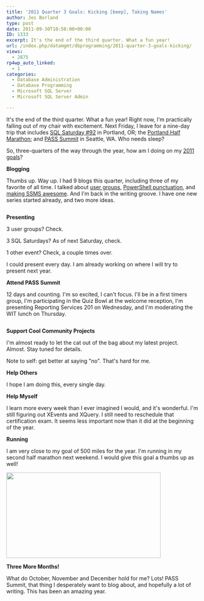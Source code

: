 ```yaml
---
title: '2011 Quarter 3 Goals: Kicking [beep], Taking Names'
author: Jes Borland
type: post
date: 2011-09-30T10:58:00+00:00
ID: 1333
excerpt: It's the end of the third quarter. What a fun year!
url: /index.php/datamgmt/dbprogramming/2011-quarter-3-goals-kicking/
views:
  - 2875
rp4wp_auto_linked:
  - 1
categories:
  - Database Administration
  - Database Programming
  - Microsoft SQL Server
  - Microsoft SQL Server Admin

---
```

It's the end of the third quarter. What a fun year! Right now, I'm practically falling out of my chair with excitement. Next Friday, I leave for a nine-day trip that includes [SQL Saturday #92][1] in Portland, OR; the [Portland Half Marathon][2]; and [PASS Summit][3] in Seattle, WA. Who needs sleep? 

So, three-quarters of the way through the year, how am I doing on my [2011 goals][4]? 

**Blogging** 

Thumbs up. Way up. I had 9 blogs this quarter, including three of my favorite of all time. I talked about [user groups][5], [PowerShell punctuation][6], and [making SSMS awesome][7]. And I'm back in the writing groove. I have one new series started already, and two more ideas. 

<p align="center">
  <img src="http://farm1.static.flickr.com/23/24720422_1453032576.jpg" alt="" title="" />
</p>

**Presenting** 

3 user groups? Check.
  
3 SQL Saturdays? As of next Saturday, check.
  
1 other event? Check, a couple times over. 

I could present every day. I am already working on where I will try to present next year. 

**Attend PASS Summit** 

12 days and counting. I'm so excited, I can't focus. I'll be in a first timers group, I'm participating in the Quiz Bowl at the welcome reception, I'm presenting Reporting Services 201 on Wednesday, and I'm moderating the WIT lunch on Thursday. 

<p align="center">
  <img src="https://lessthandot.z19.web.core.windows.net/wp-content/uploads/users/grrlgeek/PASS_2011_SpeakingButton_180x180-black.png?mtime=1312531636" alt="" title="" />
</p>

**Support Cool Community Projects** 

I'm almost ready to let the cat out of the bag about my latest project. Almost. Stay tuned for details. 

Note to self: get better at saying "no". That's hard for me. 

**Help Others** 

I hope I am doing this, every single day.

**Help Myself** 

I learn more every week than I ever imagined I would, and it's wonderful. I'm still figuring out XEvents and XQuery. I still need to reschedule that certification exam. It seems less important now than it did at the beginning of the year. 

**Running** 

I am very close to my goal of 500 miles for the year. I'm running in my second half marathon next weekend. I would give this goal a thumbs up as well! 

<div class="image_block">
  <a href="https://lessthandot.z19.web.core.windows.net/wp-content/uploads/blogs/All/runningshoes.jpg?mtime=1317387489"><img alt="" src="https://lessthandot.z19.web.core.windows.net/wp-content/uploads/blogs/All/runningshoes.jpg?mtime=1317387489" width="405" height="225" /></a>
</div>

**Three More Months!** 

What do October, November and December hold for me? Lots! PASS Summit, that thing I desperately want to blog about, and hopefully a lot of writing. This has been an amazing year.

 [1]: http://sqlsaturday.com/92/eventhome.aspx
 [2]: http://www.portlandmarathon.org/
 [3]: http://www.sqlpass.org/summit/2011/
 [4]: /index.php/DataMgmt/DataDesign/2011-goals-bring-it-on
 [5]: /index.php/All/?p=1313
 [6]: /index.php/All/?p=1346
 [7]: /index.php/All/?p=1414
